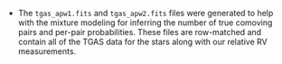 * The `tgas_apw1.fits` and `tgas_apw2.fits` files were generated to help with
  the mixture modeling for inferring the number of true comoving pairs and
  per-pair probabilities. These files are row-matched and contain all of the
  TGAS data for the stars along with our relative RV measurements.
